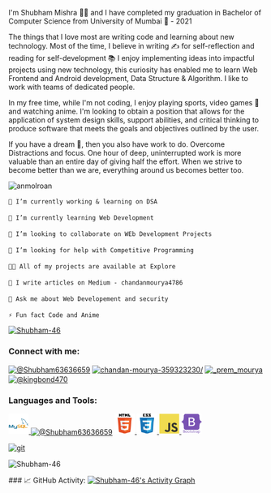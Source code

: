 I'm Shubham Mishra 👨‍🎓 and I have completed my graduation in Bachelor of Computer Science from University of Mumbai 🏫 - 2021

The things that I love most are writing code and learning about new technology. Most of the time, I believe in writing ✍️ for self-reflection and reading for self-development 📚 I enjoy implementing ideas into impactful projects using new technology, this curiosity has enabled me to learn Web Frontend and Android development, Data Structure & Algorithm. I like to work with teams of dedicated people.

In my free time, while I'm not coding, I enjoy playing sports, video games 👾 and watching anime. I'm looking to obtain a position that allows for the application of system design skills, support abilities, and critical thinking to produce software that meets the goals and objectives outlined by the user.

If you have a dream 🎯, then you also have work to do. Overcome Distractions and focus. One hour of deep, uninterrupted work is more valuable than an entire day of giving half the effort. When we strive to become better than we are, everything around us becomes better too.

<p align="left"> <img src="https://komarev.com/ghpvc/?username=Shubham-46&label=Profile%20views&color=0e75b6&style=flat" alt="anmolroan" /> </p>

    🔭 I’m currently working & learning on DSA

    🌱 I’m currently learning Web Development

    👯 I’m looking to collaborate on WEb Development Projects

    🤝 I’m looking for help with Competitive Programming

    👨‍💻 All of my projects are available at Explore

    📝 I write articles on Medium - chandanmourya4786

    💬 Ask me about Web Developement and security

    ⚡ Fun fact Code and Anime
    
<p align="left"> <a href="https://github.com/ryo-ma/github-profile-trophy"><img src="https://github-profile-trophy.vercel.app/?username=Shubham-46&no-frame=true&margin-w=35&theme=buddhism" alt="Shubham-46" /></a> </p>

<h3 align="left">Connect with me:</h3>
<p align="left">
<a href="https://twitter.com/Shubham63636659" target="blank"><img align="center" src="https://cdn.jsdelivr.net/npm/simple-icons@3.0.1/icons/twitter.svg" alt="@Shubham63636659" height="30" width="40" /></a>
<a href="https://www.linkedin.com/in/shubham-mishra-ab74581b3/" target="blank"><img align="center" src="https://cdn.jsdelivr.net/npm/simple-icons@3.0.1/icons/linkedin.svg" alt="chandan-mourya-359323230/" height="30" width="40" /></a>
<a href="https://www.instagram.com/_shubham_1542/" target="blank"><img align="center" src="https://cdn.jsdelivr.net/npm/simple-icons@3.0.1/icons/instagram.svg" alt="_prem_mourya" height="30" width="40" /></a>
<a href="https://medium.com/@anandchaurasia008" target="blank"><img align="center" src="https://cdn.jsdelivr.net/npm/simple-icons@3.0.1/icons/medium.svg" alt="@kingbond470" height="30" width="40" /></a>
</p>

<h3 align="left">Languages and Tools:</h3>
<p align="left"> 
<!-- <img src="https://cdn.worldvectorlogo.com/logos/kotlin-1.svg" alt="Kotlin" width="30" height="30"/>  --> 
<a href="https://www.mysql.com/" target="_blank"> <img src="https://raw.githubusercontent.com/devicons/devicon/master/icons/mysql/mysql-original-wordmark.svg" alt="mysql" width="40" height="40"/> </a> 
  <a href="https://twitter.com/Shubham63636659" target="blank"><img align="center" src="https://cdn.jsdelivr.net/npm/simple-icons@3.0.1/icons/twitter.svg" alt="@Shubham63636659" height="30" width="40" /></a>
<!-- <img src="https://cdn.worldvectorlogo.com/logos/firebase-1.svg" alt="Firebase" width="40" height="40"/>  -->
<a href="https://www.w3.org/html/" target="_blank"> <img src="https://raw.githubusercontent.com/devicons/devicon/master/icons/html5/html5-original-wordmark.svg" alt="html5" width="40" height="40"/> </a> 
<a href="https://www.w3schools.com/css/" target="_blank"> <img src="https://raw.githubusercontent.com/devicons/devicon/master/icons/css3/css3-original-wordmark.svg" alt="css3" width="40" height="40"/> </a>
<a href="https://developer.mozilla.org/en-US/docs/Web/JavaScript" target="_blank"> <img src="https://raw.githubusercontent.com/devicons/devicon/master/icons/javascript/javascript-original.svg" alt="javascript" width="40" height="40"/> </a>
<a href="https://getbootstrap.com" target="_blank"> <img src="https://raw.githubusercontent.com/devicons/devicon/master/icons/bootstrap/bootstrap-plain-wordmark.svg" alt="bootstrap" width="40" height="40"/> </a> 
  
<a href="https://git-scm.com/" target="_blank"> <img src="https://www.vectorlogo.zone/logos/git-scm/git-scm-icon.svg" alt="git" width="40" height="40"/> </a>
    
<p><img align="center" src="https://github-readme-streak-stats.herokuapp.com/?user=Shubham-46" alt="Shubham-46" /></p>
 ### 📈 GitHub Activity:
  <a href="https://github.com/Shubham-46/github-readme-activity-graph"><img alt="Shubham-46's Activity Graph" src="https://activity-graph.herokuapp.com/graph?username=Shubham-46&bg_color=1F222E&color=F8D866&line=F85D7F&point=FFFFFF&hide_border=true" /></a>
